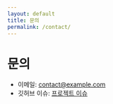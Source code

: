 ```yaml
---
layout: default
title: 문의
permalink: /contact/
---
```


# 문의
- 이메일: <a href="mailto:contact@example.com">contact@example.com</a>
- 깃허브 이슈: <a href="https://github.com/cute-bite/animal-crossing/issues" rel="external nofollow">프로젝트 이슈</a>
